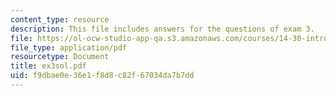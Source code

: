 ```yaml
---
content_type: resource
description: This file includes answers for the questions of exam 3.
file: https://ol-ocw-studio-app-qa.s3.amazonaws.com/courses/14-30-introduction-to-statistical-method-in-economics-spring-2006/f9dbae0e36e1f8d8c82f67034da7b7dd_ex3sol.pdf
file_type: application/pdf
resourcetype: Document
title: ex3sol.pdf
uid: f9dbae0e-36e1-f8d8-c82f-67034da7b7dd
---
```

